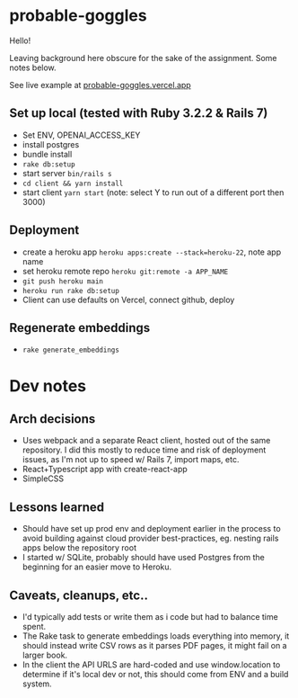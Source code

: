 # probable-goggles

Hello! 

Leaving background here obscure for the sake of the assignment. Some notes below. 

See live example at [probable-goggles.vercel.app](https://probable-goggles.vercel.app/)

## Set up local (tested with Ruby 3.2.2 & Rails 7)
- Set ENV, OPENAI_ACCESS_KEY
- install postgres
- bundle install
- ```rake db:setup```
- start server ```bin/rails s```
- ```cd client && yarn install```
- start client ```yarn start``` (note: select Y to run out of a different port then 3000)

## Deployment
- create a heroku app ```heroku apps:create --stack=heroku-22```, note app name
- set heroku remote repo ```heroku git:remote -a APP_NAME```
- ```git push heroku main```
- ```heroku run rake db:setup```
- Client can use defaults on Vercel, connect github, deploy 

## Regenerate embeddings
- ```rake generate_embeddings```


# Dev notes

## Arch decisions
- Uses webpack and a separate React client, hosted out of the same repository. I did this mostly to reduce time and risk of deployment issues, as I'm not up to speed w/ Rails 7, import maps, etc.  
- React+Typescript app with create-react-app
- SimpleCSS 

## Lessons learned
- Should have set up prod env and deployment earlier in the process to avoid building against cloud provider best-practices, eg. nesting rails apps below the repository root
- I started w/ SQLite, probably should have used Postgres from the beginning for an easier move to Heroku. 

## Caveats, cleanups, etc..
- I'd typically add tests or write them as i code but had to balance time spent.  
- The Rake task to generate embeddings loads everything into memory, it should instead write CSV rows as it parses PDF pages, it might fail on a larger book.
- In the client the API URLS are hard-coded and use window.location to determine if it's local dev or not, this should come from ENV and a build system.